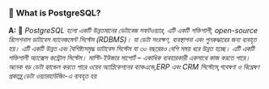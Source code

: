 
### 📝 **What is PostgreSQL?**
**A:** 📂 _PostgreSQL হলো একটি উন্নতমানের ডেটাবেজ সফটওয়্যার, এটি একটি শক্তিশালী, open-source রিলেশনাল ডাটাবেস ম্যানেজমেন্ট সিস্টেম (RDBMS)। যা ডেটা সংরক্ষণ, ব্যবস্থাপনা এবং পুনরুদ্ধারের জন্য ব্যবহৃত হয়। এটি একটি উন্নত এবং বৈশিষ্ট্যসমৃদ্ধ ডাটাবেস সিস্টেম যা ৩০ বছরেরও বেশি সময় ধরে উন্নত হচ্ছে। এটি একটি শক্তিশালী অ্যাক্সেস কন্ট্রোল সিস্টেম।_
_মাল্টি-ইউজার সাপোর্ট – একাধিক ব্যবহারকারী একসাথে কাজ করতে পারে।_
_অনেক বড় ডেটা হ্যান্ডেল করতে পারে_
_ওয়েব অ্যাপ্লিকেশনের ব্যাকএন্ডে,ERP এবং CRM সিস্টেমে,গবেষণা ও বিশ্লেষণ প্রকল্পে,ডেটা ওয়্যারহাউজিং-এ ব্যবহৃত হয়_